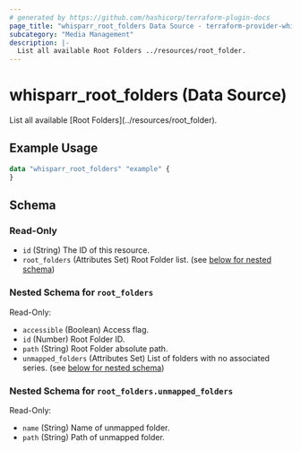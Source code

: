 ```yaml
---
# generated by https://github.com/hashicorp/terraform-plugin-docs
page_title: "whisparr_root_folders Data Source - terraform-provider-whisparr"
subcategory: "Media Management"
description: |-
  List all available Root Folders ../resources/root_folder.
---
```


# whisparr_root_folders (Data Source)

<!-- subcategory:Media Management -->List all available [Root Folders](../resources/root_folder).

## Example Usage

```terraform
data "whisparr_root_folders" "example" {
}
```

<!-- schema generated by tfplugindocs -->
## Schema

### Read-Only

- `id` (String) The ID of this resource.
- `root_folders` (Attributes Set) Root Folder list. (see [below for nested schema](#nestedatt--root_folders))

<a id="nestedatt--root_folders"></a>
### Nested Schema for `root_folders`

Read-Only:

- `accessible` (Boolean) Access flag.
- `id` (Number) Root Folder ID.
- `path` (String) Root Folder absolute path.
- `unmapped_folders` (Attributes Set) List of folders with no associated series. (see [below for nested schema](#nestedatt--root_folders--unmapped_folders))

<a id="nestedatt--root_folders--unmapped_folders"></a>
### Nested Schema for `root_folders.unmapped_folders`

Read-Only:

- `name` (String) Name of unmapped folder.
- `path` (String) Path of unmapped folder.


